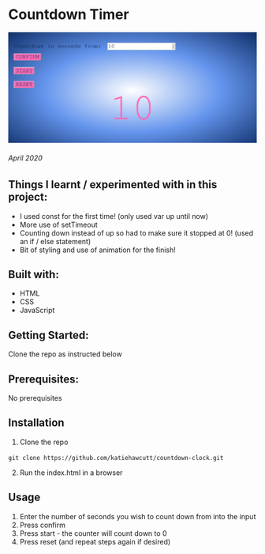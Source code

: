 # Countdown Timer

![Countdown Timer](Images/countdown-timer-screenshot.PNG)

###### April 2020

## Things I learnt / experimented with in this project:

- I used const for the first time! (only used var up until now)
- More use of setTimeout
- Counting down instead of up so had to make sure it stopped at 0! (used an if / else statement)
- Bit of styling and use of animation for the finish!

## Built with:

- HTML
- CSS
- JavaScript

## Getting Started:

Clone the repo as instructed below

## Prerequisites:

No prerequisites

## Installation

1.  Clone the repo

`git clone https://github.com/katiehawcutt/countdown-clock.git`

2. Run the index.html in a browser

## Usage

1. Enter the number of seconds you wish to count down from into the input
2. Press confirm
3. Press start - the counter will count down to 0
4. Press reset (and repeat steps again if desired)
